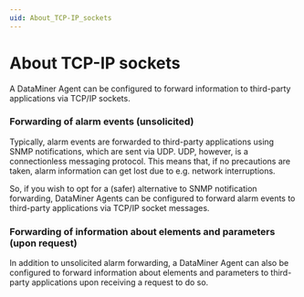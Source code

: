 ```yaml
---
uid: About_TCP-IP_sockets
---
```


# About TCP-IP sockets

A DataMiner Agent can be configured to forward information to third-party applications via TCP/IP sockets.

### Forwarding of alarm events (unsolicited)

Typically, alarm events are forwarded to third-party applications using SNMP notifications, which are sent via UDP. UDP, however, is a connectionless messaging protocol. This means that, if no precautions are taken, alarm information can get lost due to e.g. network interruptions.

So, if you wish to opt for a (safer) alternative to SNMP notification forwarding, DataMiner Agents can be configured to forward alarm events to third-party applications via TCP/IP socket messages.

### Forwarding of information about elements and parameters (upon request)

In addition to unsolicited alarm forwarding, a DataMiner Agent can also be configured to forward information about elements and parameters to third-party applications upon receiving a request to do so.
